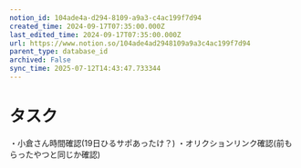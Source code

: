 ```yaml
---
notion_id: 104ade4a-d294-8109-a9a3-c4ac199f7d94
created_time: 2024-09-17T07:35:00.000Z
last_edited_time: 2024-09-17T07:35:00.000Z
url: https://www.notion.so/104ade4ad2948109a9a3c4ac199f7d94
parent_type: database_id
archived: False
sync_time: 2025-07-12T14:43:47.733344
---
```


# タスク

・小倉さん時間確認(19日ひるサポあったけ？)
・オリクションリンク確認(前もらったやつと同じか確認)
